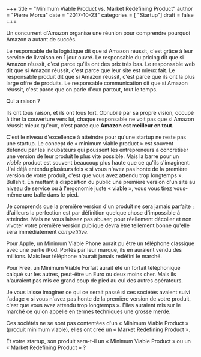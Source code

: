 +++
title      = "Minimum Viable Product vs. Market Redefining Product"
author     = "Pierre Morsa"
date       = "2017-10-23"
categories = [ "Startup"]
draft      = false
+++

Un concurrent d'Amazon organise une réunion pour comprendre pourquoi Amazon a autant de succès.

Le responsable de la logistique dit que si Amazon réussit, c'est grâce à leur service de livraison en 1 jour ouvré.
Le responsable du pricing dit que si Amazon réussit, c'est parce qu'ils ont des prix très bas.
Le responsable web dit que si Amazon réussit, c'est parce que leur site est mieux fait.
Le responsable produit dit que si Amazon réussit, c'est parce que ils ont la plus large offre de produits.
Le responsable communication dit que si Amazon réussit, c'est parce que on parle d'eux partout, tout le temps.

Qui a raison ?

Ils ont tous raison, et ils ont tous tort. Obnubilé par sa propre vision, occupé à tirer la couverture vers lui, chaque responsable ne voit pas que si Amazon réussit mieux qu'eux, c'est parce que **Amazon est meilleur en tout**.

C'est le niveau d'excellence à atteindre pour qu'une startup ne reste pas une startup. Le concept de « minimum viable product » est souvent défendu par les incubateurs qui poussent les entrepreneurs à concrétiser une version de leur produit le plus vite possible. Mais la barre pour un *viable* product est souvent beaucoup plus haute que ce qu'ils s'imaginent. J'ai déjà entendu plusieurs fois « si vous n'avez pas honte de la première version de votre produit, c'est que vous avez attendu trop longtemps ». Bullshit. En mettant à disposition du public une première version d'un site au niveau de service ou à l'ergonomie juste « viable », vous vous tirez vous-même une balle dans le pied.

Je comprends que la première version d'un produit ne sera jamais parfaite ; d'ailleurs la perfection est par définition quelque chose d'impossible à atteindre. Mais ne vous laissez pas abuser,  pour réellement décoller et non vivoter votre première version publique devra être tellement bonne qu'elle sera immédiatement *compétitive*.

Pour Apple, un Minimum Viable Phone aurait pu être un téléphone classique avec une partie iPod. Portés par leur marque, ils en auraient vendu des millions. Mais leur téléphone n'aurait jamais redéfini le marché.

Pour Free, un Minimum Viable Forfait aurait été un forfait téléphonique calqué sur les autres, peut-être un Euro ou deux moins cher. Mais ils n'auraient pas mis ce grand coup de pied au cul des autres opérateurs.

Je vous laisse imaginer ce qui ce serait passé si ces sociétés avaient suivi l'adage « si vous n'avez pas honte de la première version de votre produit, c'est que vous avez attendu trop longtemps ». Elles auraient mis sur le marché ce qu'on appelle en termes techniques une grosse merde.

Ces sociétés ne se sont pas contentées d'un « Minimum Viable Product » (produit minimum viable), elles ont créé un « Market Redefining Product ».

Et votre startup, son produit sera-t-il un « Minimum Viable Product » ou un « Market Redefining Product » ?
